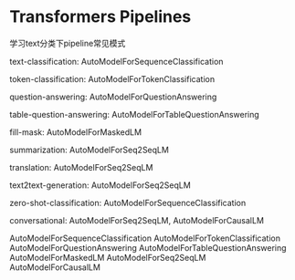 # Transformers Pipelines

学习text分类下pipeline常见模式

text-classification: AutoModelForSequenceClassification

token-classification: AutoModelForTokenClassification

question-answering: AutoModelForQuestionAnswering

table-question-answering: AutoModelForTableQuestionAnswering

fill-mask: AutoModelForMaskedLM

summarization: AutoModelForSeq2SeqLM

translation: AutoModelForSeq2SeqLM

text2text-generation: AutoModelForSeq2SeqLM

zero-shot-classification: AutoModelForSequenceClassification

conversational: AutoModelForSeq2SeqLM, AutoModelForCausalLM

AutoModelForSequenceClassification
AutoModelForTokenClassification
AutoModelForQuestionAnswering
AutoModelForTableQuestionAnswering
AutoModelForMaskedLM
AutoModelForSeq2SeqLM
AutoModelForCausalLM